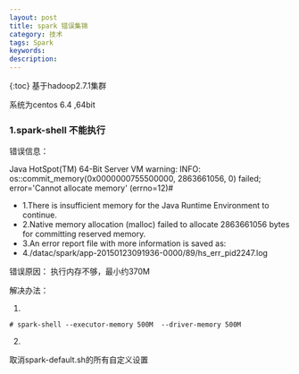 ```yaml
---
layout: post
title: spark 错误集锦
category: 技术
tags: Spark
keywords: 
description: 
---
```

 
{:toc}
基于hadoop2.7.1集群

系统为centos 6.4 ,64bit

### 1.spark-shell 不能执行

错误信息：
	
Java HotSpot(TM) 64-Bit Server VM warning: INFO: os::commit_memory(0x0000000755500000, 2863661056, 0) failed; error='Cannot allocate memory' (errno=12)#
- 1.There is insufficient memory for the Java Runtime Environment to continue.
- 2.Native memory allocation (malloc) failed to allocate 2863661056 bytes for committing reserved memory.
- 3.An error report file with more information is saved as:
- 4./datac/spark/app-20150123091936-0000/89/hs_err_pid2247.log

错误原因：
	执行内存不够，最小约370M


解决办法：

1. 
```
# spark-shell --executor-memory 500M  --driver-memory 500M 
```

2. 
 取消spark-default.sh的所有自定义设置
